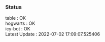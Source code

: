 ### Status


table : OK  
hogwarts : OK  
icy-bot : OK  
Latest Update : 2022-07-02 17:09:07.525406
